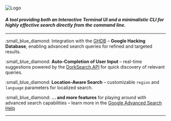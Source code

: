 <p align="left">
  <img src="https://fontmeme.com/permalink/250417/ba625ab1b9a36a31026d3147b768aa58.png" alt="Logo"/>
</p>

<h4 align="left">
  <strong><em>A tool providing both an Interactive Terminal UI and a minimalistic CLI for highly effective search directly from the command line.</em></strong>
</h4>

<hr/>

<p>
  :small_blue_diamond: Integration with the 
  <a href="https://www.exploit-db.com/google-hacking-database">GHDB</a> – 
  <strong>Google Hacking Database</strong>, enabling advanced search queries for refined and targeted results.
</p>

<p>
  :small_blue_diamond: <strong>Auto-Completion of User Input</strong> – real-time suggestions powered by the 
  <a href="https://dorksearch.com">DorkSearch API</a> for quick discovery of relevant queries.
</p>

<p>
  :small_blue_diamond: <strong>Location-Aware Search</strong> – customizable <code>region</code> and <code>language</code> parameters for localized search.
</p>

<p>
  :small_blue_diamond: <strong>... and more features</strong> for playing around with advanced search capabilities – learn more in the 
  <a href="https://support.google.com/websearch/answer/35890?hl=en&co=GENIE.Platform%3DDesktop" target="_blank">Google Advanced Search Help</a>
</p>

<hr/>

